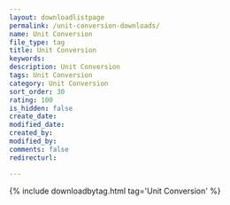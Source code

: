 ```yaml
---
layout: downloadlistpage
permalink: /unit-conversion-downloads/
name: Unit Conversion
file_type: tag
title: Unit Conversion
keywords:
description: Unit Conversion
tags: Unit Conversion
category: Unit Conversion
sort_order: 30
rating: 100
is_hidden: false
create_date:
modified_date:
created_by:
modified_by:
comments: false
redirecturl:

---
```

 {% include downloadbytag.html tag='Unit Conversion' %}
